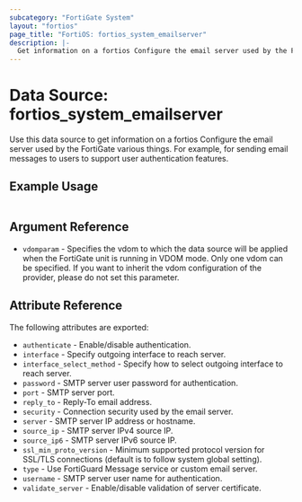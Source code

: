 ```yaml
---
subcategory: "FortiGate System"
layout: "fortios"
page_title: "FortiOS: fortios_system_emailserver"
description: |-
  Get information on a fortios Configure the email server used by the FortiGate various things. For example, for sending email messages to users to support user authentication features.
---
```


# Data Source: fortios_system_emailserver
Use this data source to get information on a fortios Configure the email server used by the FortiGate various things. For example, for sending email messages to users to support user authentication features.


## Example Usage

```hcl

```

## Argument Reference

* `vdomparam` - Specifies the vdom to which the data source will be applied when the FortiGate unit is running in VDOM mode. Only one vdom can be specified. If you want to inherit the vdom configuration of the provider, please do not set this parameter.

## Attribute Reference

The following attributes are exported:

* `authenticate` - Enable/disable authentication.
* `interface` - Specify outgoing interface to reach server.
* `interface_select_method` - Specify how to select outgoing interface to reach server.
* `password` - SMTP server user password for authentication.
* `port` - SMTP server port.
* `reply_to` - Reply-To email address.
* `security` - Connection security used by the email server.
* `server` - SMTP server IP address or hostname.
* `source_ip` - SMTP server IPv4 source IP.
* `source_ip6` - SMTP server IPv6 source IP.
* `ssl_min_proto_version` - Minimum supported protocol version for SSL/TLS connections (default is to follow system global setting).
* `type` - Use FortiGuard Message service or custom email server.
* `username` - SMTP server user name for authentication.
* `validate_server` - Enable/disable validation of server certificate.
